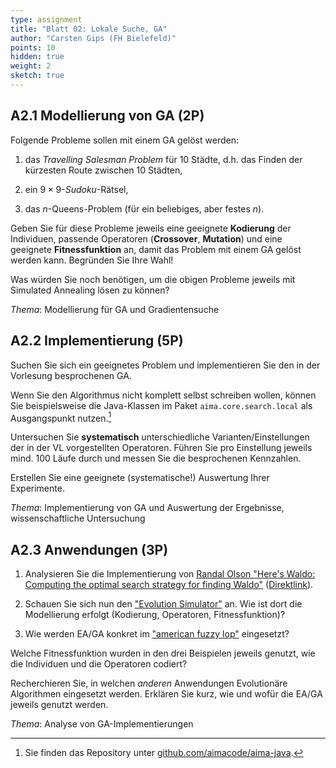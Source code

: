 ```yaml
---
type: assignment
title: "Blatt 02: Lokale Suche, GA"
author: "Carsten Gips (FH Bielefeld)"
points: 10
hidden: true
weight: 2
sketch: true
---
```




## A2.1 Modellierung von GA (2P)

Folgende Probleme sollen mit einem GA gelöst werden:

1.  das *Travelling Salesman Problem* für 10 Städte, d.h. das Finden der
    kürzesten Route zwischen 10 Städten,

2.  ein $9 \times 9$-*Sudoku*-Rätsel,

3.  das $n$-Queens-Problem (für ein beliebiges, aber festes $n$).

Geben Sie für diese Probleme jeweils eine geeignete **Kodierung** der
Individuen, passende Operatoren (**Crossover**, **Mutation**) und eine
geeignete **Fitnessfunktion** an, damit das Problem mit einem GA gelöst
werden kann. Begründen Sie Ihre Wahl!

Was würden Sie noch benötigen, um die obigen Probleme jeweils mit
Simulated Annealing lösen zu können?

*Thema*: Modellierung für GA und Gradientensuche



## A2.2 Implementierung (5P)

Suchen Sie sich ein geeignetes Problem und implementieren Sie den in der
Vorlesung besprochenen GA.

Wenn Sie den Algorithmus nicht komplett selbst schreiben wollen, können Sie
beispielsweise die Java-Klassen im Paket `aima.core.search.local` als
Ausgangspunkt nutzen.[^code]

Untersuchen Sie **systematisch** unterschiedliche Varianten/Einstellungen der
in der VL vorgestellten Operatoren. Führen Sie pro Einstellung jeweils mind.
100 Läufe durch und messen Sie die besprochenen Kennzahlen.

Erstellen Sie eine geeignete (systematische!) Auswertung Ihrer Experimente.

*Thema*: Implementierung von GA und Auswertung der Ergebnisse, wissenschaftliche Untersuchung

[^code]: Sie finden das Repository unter
[github.com/aimacode/aima-java](https://github.com/aimacode/aima-java).



## A2.3 Anwendungen (3P)

1.  Analysieren Sie die Implementierung von
    [Randal Olson "Here's Waldo: Computing the optimal search strategy for finding Waldo"](http://www.randalolson.com/2015/02/03/heres-waldo-computing-the-optimal-search-strategy-for-finding-waldo/)
    ([Direktlink](https://github.com/rhiever/Data-Analysis-and-Machine-Learning-Projects)).

2.  Schauen Sie sich nun den ["Evolution Simulator"](https://www.openprocessing.org/sketch/205807)
    an. Wie ist dort die Modellierung erfolgt (Kodierung, Operatoren, Fitnessfunktion)?

3.  Wie werden EA/GA konkret im ["american fuzzy lop"](https://lcamtuf.coredump.cx/afl/)
    eingesetzt?

Welche Fitnessfunktion wurden in den drei Beispielen jeweils genutzt, wie die
Individuen und die Operatoren codiert?


Recherchieren Sie, in welchen *anderen* Anwendungen Evolutionäre Algorithmen
eingesetzt werden. Erklären Sie kurz, wie und wofür die EA/GA jeweils genutzt
werden.

*Thema*: Analyse von GA-Implementierungen
